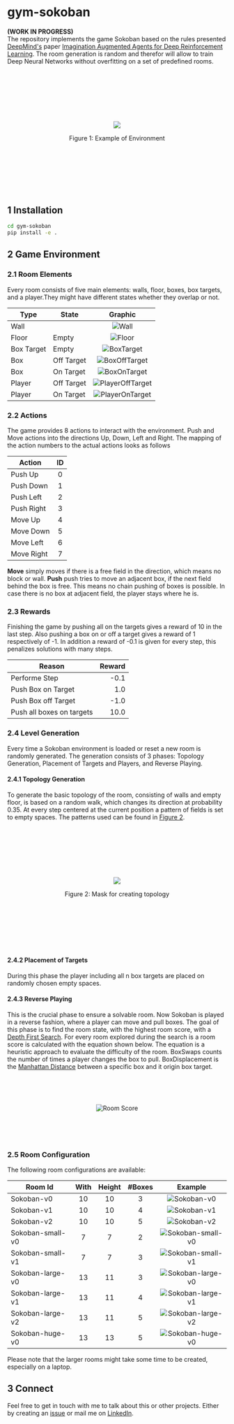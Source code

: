 # gym-sokoban 
**(WORK IN PROGRESS)**<br>
The repository implements the game Sokoban based on the rules presented [DeepMind's]() paper [Imagination Augmented Agents for Deep Reinforcement Learning](https://papers.nips.cc/paper/7152-imagination-augmented-agents-for-deep-reinforcement-learning). 
The room generation is random and therefor will allow to train Deep Neural Networks without overfitting on a set of predefined rooms.
<div style="padding:20%">
  <p align="center">
    <img src="/docs/Animations/solved_3.gif?raw=true">
  </p>
  <p align="center" id="figure1">
    Figure 1: Example of Environment
  </p>
</div>

## 1 Installation

```bash
cd gym-sokoban
pip install -e .
```

## 2 Game Environment

### 2.1 Room Elements
Every room consists of five main elements: walls, floor, boxes, box targets, and a player.They might have different states whether they overlap or not.

| Type       | State      | Graphic |
| ---        | -----      | :---: |
| Wall       |            | ![Wall](/gym_sokoban/envs/surface/wall.png "Wall") |
| Floor      | Empty      | ![Floor](/gym_sokoban/envs/surface/floor.png "Floor") |
| Box Target | Empty      | ![BoxTarget](/gym_sokoban/envs/surface/box_target.png "Box Target") |
| Box        | Off Target | ![BoxOffTarget](/gym_sokoban/envs/surface/box.png "Box") |
| Box        | On Target  | ![BoxOnTarget](/gym_sokoban/envs/surface/box_on_target.png "Box") |
| Player     | Off Target | ![PlayerOffTarget](/gym_sokoban/envs/surface/player.png "Player") |
| Player     | On Target  | ![PlayerOnTarget](/gym_sokoban/envs/surface/player_on_target.png "Player") |

### 2.2 Actions
The game provides 8 actions to interact with the environment. 
Push and Move actions into the directions Up, Down, Left and Right.
The mapping of the action numbers to the actual actions looks as follows

 | Action     | ID    | 
 | --------   | :---: | 
 | Push Up    | 0     |  
 | Push Down  | 1     | 
 | Push Left  | 2     |   
 | Push Right | 3     |   
 | Move Up    | 4     |
 | Move Down  | 5     |
 | Move Left  | 6     |
 | Move Right | 7     |
 
**Move** simply moves if there is a free field in the direction, which means no block or wall.
**Push** push tries to move an adjacent box, if the next field behind the box is free.
This means no chain pushing of boxes is possible.
In case there is no box at adjacent field, the player stays where he is.

### 2.3 Rewards
Finishing the game by pushing all on the targets gives a reward of 10 in the last step. 
Also pushing a box on or off a target gives a reward of 1 respectively of -1. 
In addition a reward of -0.1 is given for every step, this penalizes solutions with many steps.

| Reason                    | Reward |
| ------------------------- | ----:  |
| Performe Step             | -0.1   |
| Push Box on Target        |  1.0   |
| Push Box off Target       | -1.0   |
| Push all boxes on targets | 10.0   |

### 2.4 Level Generation
Every time a Sokoban environment is loaded or reset a new room is randomly generated.
The generation consists of 3 phases: Topology Generation, Placement of Targets and Players, and Reverse Playing.
#### 2.4.1 Topology Generation
To generate the basic topology of the room, consisting of walls and empty floor, is based on a random walk, which changes its direction at probability 0.35.
At every step centered at the current position a pattern of fields is set to empty spaces.
The patterns used can be found in [Figure 2](#topologyMask).
<div style="padding:20%">
  <p align="center">
    <img src="/docs/masks.png?raw=true">
  </p>
  <p align="center" id="topologyMask">
    Figure 2: Mask for creating topology
  </p>
</div>


#### 2.4.2 Placement of Targets
During this phase the player including all n box targets are placed on randomly chosen empty spaces.

#### 2.4.3 Reverse Playing
This is the crucial phase to  ensure a solvable room.
Now Sokoban is played in a reverse fashion, where a player can move and pull boxes.
The goal of this phase is to find the room state, with the highest room score, with a [Depth First Search](https://en.wikipedia.org/wiki/Depth-first_search).
For every room explored during the search is a room score is calculated with the equation shown below.
The equation is a heuristic approach to evaluate the difficulty of the room.
BoxSwaps counts the number of times a player changes the box to pull.
BoxDisplacement is the [Manhattan Distance](https://en.wikipedia.org/wiki/Manhattan_distance) between a specific box and it origin box target.  
<div style="padding:10%">
  <p align="center">
   <img src="https://latex.codecogs.com/svg.latex?\Large&space;RoomScore&space;=&space;BoxSwaps&space;\times&space;\sum_{i&space;\in&space;Boxes}_{BoxDisplacement_{i}}" title="Room Score" />
  </p>
</div>

### 2.5 Room Configuration
The following room configurations are available:

| Room Id | With | Height | #Boxes | Example |
| --- | :---: | :---: | :---: | :---: |
| Sokoban-v0 | 10 | 10 | 3 | ![Sokoban-v0](/docs/rooms/Sokoban-v0.png)  |
| Sokoban-v1 | 10 | 10 | 4 | ![Sokoban-v1](/docs/rooms/Sokoban-v1.png) |
| Sokoban-v2 | 10 | 10 | 5 | ![Sokoban-v2](/docs/rooms/Sokoban-v2.png) |
| Sokoban-small-v0 | 7 | 7 | 2 |  ![Sokoban-small-v0](/docs/rooms/Sokoban-small-v0.png) |
| Sokoban-small-v1 | 7 | 7 | 3 | ![Sokoban-small-v1](/docs/rooms/Sokoban-small-v1.png) |
| Sokoban-large-v0 | 13 | 11 | 3 | ![Sokoban-large-v0](/docs/rooms/Sokoban-large-v0.png)
| Sokoban-large-v1 | 13 | 11 | 4 | ![Sokoban-large-v1](/docs/rooms/Sokoban-large-v1.png) |
| Sokoban-large-v2 | 13 | 11 | 5 | ![Sokoban-large-v2](/docs/rooms/Sokoban-large-v2.png) | 
| Sokoban-huge-v0 | 13 | 13 | 5 | ![Sokoban-huge-v0](/docs/rooms/Sokoban-huge-v0.png)

Please note that the larger rooms might take some time to be created, especially on a laptop.


## 3 Connect
Feel free to get in touch with me to talk about this or other projects. 
Either by creating an [issue](https://github.com/mpSchrader/gym-sokoban/issues) or mail me on [LinkedIn](https://www.linkedin.com/in/max-philipp-schrader/).
